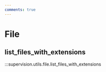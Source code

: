 ```yaml
---
comments: true
---
```


# File

<div class="md-typeset">
  <h2>list_files_with_extensions</h2>
</div>

:::supervision.utils.file.list_files_with_extensions
